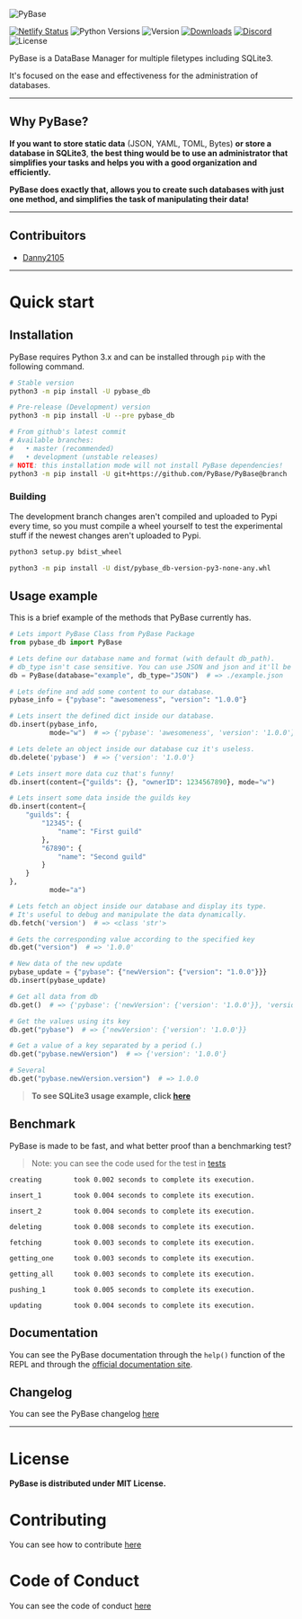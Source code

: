 ![PyBase](https://socialify.git.ci/PyBase/PyBase/image?description=1&descriptionEditable=Python%20DataBase%20Manager%20for%20multiple%20filetypes%20including%20SQLite3.&font=Inter&forks=1&issues=1&logo=https%3A%2F%2Fiili.io%2FFEHkLg.png&pattern=Circuit%20Board&stargazers=1&theme=Light)

[![Netlify Status](https://api.netlify.com/api/v1/badges/6a03656b-b3f4-4a90-a52d-9f8d176d6a28/deploy-status)](https://app.netlify.com/sites/pybase/deploys)
![Python Versions](https://img.shields.io/pypi/pyversions/pybase-db)
![Version](https://img.shields.io/pypi/v/pybase-db?color=green&label=version)
[![Downloads](https://pepy.tech/badge/pybase-db)](https://pepy.tech/project/pybase-db)
[![Discord](https://img.shields.io/discord/779841556215627776?color=008aff&label=support&logo=discord&style=flat-square)](https://discord.gg/4BC8RqYxGc)
![License](https://img.shields.io/pypi/l/pybase-db)

PyBase is a DataBase Manager for multiple filetypes including SQLite3.

It's focused on the ease and effectiveness for the administration of databases.

------

## Why PyBase?
**If you want to store static data** (JSON, YAML, TOML, Bytes) **or store a database in SQLite3**,
**the best thing would be to use an administrator that simplifies your tasks and
helps you with a good organization and efficiently.**

**PyBase does exactly that, allows you to create such databases with
just one method, and simplifies the task of manipulating their data!**

------

## Contribuitors
- [Danny2105](https://github.com/Danny2105)

------

# Quick start
## Installation
PyBase requires Python 3.x and can be installed through `pip` with the following command.
```sh
# Stable version
python3 -m pip install -U pybase_db

# Pre-release (Development) version
python3 -m pip install -U --pre pybase_db

# From github's latest commit
# Available branches:
#   • master (recommended)
#   • development (unstable releases)
# NOTE: this installation mode will not install PyBase dependencies!
python3 -m pip install -U git+https://github.com/PyBase/PyBase@branch
```

### Building
The development branch changes aren't compiled and uploaded to Pypi every time,
so you must compile a wheel yourself to test the experimental stuff if the newest
changes aren't uploaded to Pypi.
```sh
python3 setup.py bdist_wheel

python3 -m pip install -U dist/pybase_db-version-py3-none-any.whl
```

## Usage example
This is a brief example of the methods that PyBase currently has.
```py
# Lets import PyBase Class from PyBase Package
from pybase_db import PyBase

# Lets define our database name and format (with default db_path).
# db_type isn't case sensitive. You can use JSON and json and it'll be valid.
db = PyBase(database="example", db_type="JSON")  # => ./example.json

# Lets define and add some content to our database.
pybase_info = {"pybase": "awesomeness", "version": "1.0.0"}

# Lets insert the defined dict inside our database.
db.insert(pybase_info,
          mode="w")  # => {'pybase': 'awesomeness', 'version': '1.0.0'}

# Lets delete an object inside our database cuz it's useless.
db.delete('pybase')  # => {'version': '1.0.0'}

# Lets insert more data cuz that's funny!
db.insert(content={"guilds": {}, "ownerID": 1234567890}, mode="w")

# Lets insert some data inside the guilds key
db.insert(content={
    "guilds": {
        "12345": {
            "name": "First guild"
        },
        "67890": {
            "name": "Second guild"
        }
    }
},
          mode="a")

# Lets fetch an object inside our database and display its type.
# It's useful to debug and manipulate the data dynamically.
db.fetch('version')  # => <class 'str'>

# Gets the corresponding value according to the specified key
db.get("version")  # => '1.0.0'

# New data of the new update
pybase_update = {"pybase": {"newVersion": {"version": "1.0.0"}}}
db.insert(pybase_update)

# Get all data from db
db.get()  # => {'pybase': {'newVersion': {'version': '1.0.0'}}, 'version': '1.0.0'}

# Get the values using its key
db.get("pybase")  # => {'newVersion': {'version': '1.0.0'}}

# Get a value of a key separated by a period (.)
db.get("pybase.newVersion")  # => {'version': '1.0.0'}

# Several
db.get("pybase.newVersion.version")  # => 1.0.0
```

> **To see SQLite3 usage example, click [here](./examples/pysql_usage.py)**

## Benchmark
PyBase is made to be fast, and what better proof than a benchmarking test?
> Note: you can see the code used for the test in [tests](./tests/benchmark.py)

```
creating        took 0.002 seconds to complete its execution.

insert_1        took 0.004 seconds to complete its execution.

insert_2        took 0.004 seconds to complete its execution.

deleting        took 0.008 seconds to complete its execution.

fetching        took 0.003 seconds to complete its execution.

getting_one     took 0.003 seconds to complete its execution.

getting_all     took 0.003 seconds to complete its execution.

pushing_1       took 0.005 seconds to complete its execution.

updating        took 0.004 seconds to complete its execution.
```

## Documentation
You can see the PyBase documentation through the `help()` function of the REPL
and through the [official documentation site](https://pybase.github.io/docs/).

## Changelog
You can see the PyBase changelog [here](./CHANGELOG.md)

------

# License
**PyBase is distributed under MIT License.**

# Contributing
You can see how to contribute [here](./CONTRIBUTING.md)

# Code of Conduct
You can see the code of conduct [here](./CODE_OF_CONDUCT.md)
